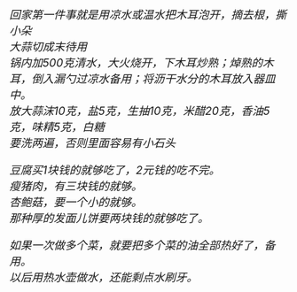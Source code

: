 <left><h6 style="magrin:0px;text-align:left;font-size:20px;">
<p> 
回家第一件事就是用凉水或温水把木耳泡开，摘去根，撕小朵 <br>
大蒜切成末待用  <br>
锅内加500克清水，大火烧开，下木耳炒熟；焯熟的木耳，倒入漏勺过凉水备用；将沥干水分的木耳放入器皿中。  <br>
放大蒜沫10克，盐5克，生抽10克，米醋20克，香油5克，味精5克，白糖  <br>
要洗两遍，否则里面容易有小石头  <br>
 </p>
 
 <p> 
豆腐买1块钱的就够吃了，2元钱的吃不完。<br>
瘦猪肉，有三块钱的就够。<br>
杏鲍菇，要一个小的就够。<br>
那种厚的发面儿饼要两块钱的就够吃了。<br>
 </p> 
 
 <p> 
如果一次做多个菜，就要把多个菜的油全部热好了，备用。<br>
以后用热水壶做水，还能剩点水刷牙。<br>
 </p>

</left>

